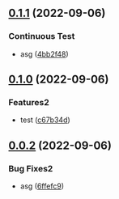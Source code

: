 ## [0.1.1](https://github.com/andreilg/supreme-system/compare/v0.1.0...v0.1.1) (2022-09-06)


### Continuous Test

* asg ([4bb2f48](https://github.com/andreilg/supreme-system/commit/4bb2f48163c061c2ac425ba820c74d696ed7c5df))

## [0.1.0](https://github.com/andreilg/supreme-system/compare/v0.0.2...v0.1.0) (2022-09-06)


### Features2

* test ([c67b34d](https://github.com/andreilg/supreme-system/commit/c67b34de3e5a0a518d5727ca93d6a8cffca887e0))

## [0.0.2](https://github.com/andreilg/supreme-system/compare/6ffefc9553e30d8a71a4fa2dd4205a2e785fae4b...v0.0.2) (2022-09-06)


### Bug Fixes2

* asg ([6ffefc9](https://github.com/andreilg/supreme-system/commit/6ffefc9553e30d8a71a4fa2dd4205a2e785fae4b))

